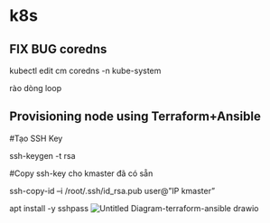 # k8s
FIX BUG coredns
-------------
kubectl edit cm coredns -n kube-system

rào dòng loop

Provisioning node using Terraform+Ansible
-------------
#Tạo SSH Key 

ssh-keygen -t rsa 

#Copy ssh-key cho kmaster đã có sẵn 

ssh-copy-id –i /root/.ssh/id_rsa.pub user@”IP kmaster” 

apt install -y sshpass 
![Untitled Diagram-terraform-ansible drawio](https://github.com/user-attachments/assets/b7b8cea3-8c6f-4a7c-a030-b14d1f817677)
